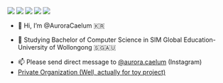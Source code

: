 ![](http://github-profile-summary-cards.vercel.app/api/cards/profile-details?username=AuroraCaelum&theme=nightowl)
![](http://github-profile-summary-cards.vercel.app/api/cards/repos-per-language?username=AuroraCaelum&theme=nightowl)
![](http://github-profile-summary-cards.vercel.app/api/cards/most-commit-language?username=AuroraCaelum&theme=nightowl)
![](http://github-profile-summary-cards.vercel.app/api/cards/stats?username=AuroraCaelum&theme=nightowl)
![](http://github-profile-summary-cards.vercel.app/api/cards/productive-time?username=AuroraCaelum&theme=nightowl&utcOffset=8)

- 👋 Hi, I’m @AuroraCaelum 🇰🇷
<!--- - 👀 I’m interested in --->
- 🌱 Studying Bachelor of Computer Science in SIM Global Education-University of Wollongong 🇸🇬🇦🇺
<!--- - 💞️ I’m looking to collaborate on ... --->
- 📫 Please send direct message to [@aurora.caelum](https://instagram.com/aurora.caelum) (Instagram)
- [Private Organization (Well, actually for toy project)](https://github.com/YEJIN-DEV)

<!---
dev-by-david/dev-by-david is a ✨ special ✨ repository because its `README.md` (this file) appears on your GitHub profile.
You can click the Preview link to take a look at your changes.
--->
